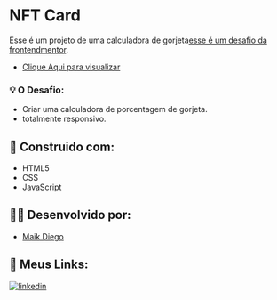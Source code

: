 # NFT Card 

Esse é um projeto de uma calculadora de gorjeta[esse é um desafio da frontendmentor](https://www.frontendmentor.io/challenges/tip-calculator-app-ugJNGbJUX). 

- [Clique Aqui para visualizar]()

### 💡 O Desafio:

- Criar uma calculadora de porcentagem de gorjeta.
- totalmente responsivo.

## 🔨 Construido com:

- HTML5
- CSS
- JavaScript

## 👨‍💻 Desenvolvido por:

- [Maik Diego](https://www.github.com/octokatherine)

## 🔗 Meus Links:

[![linkedin](https://img.shields.io/badge/linkedin-0A66C2?style=for-the-badge&logo=linkedin&logoColor=white)](https://www.linkedin.com/in/maik-diego-27318b216/)


